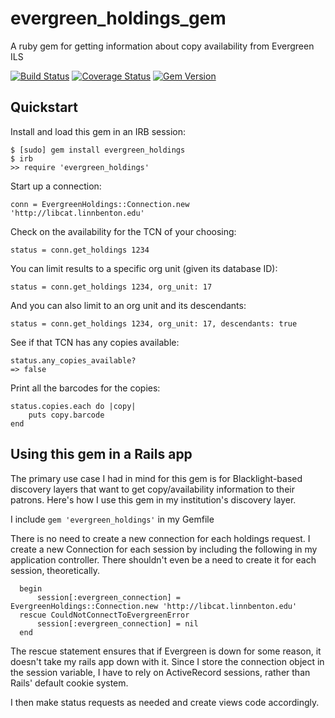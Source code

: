 # evergreen_holdings_gem
A ruby gem for getting information about copy availability from Evergreen ILS

[![Build Status](https://travis-ci.org/sandbergja/evergreen_holdings_gem.svg?branch=master)](https://travis-ci.org/sandbergja/evergreen_holdings_gem)
[![Coverage Status](https://coveralls.io/repos/github/sandbergja/evergreen_holdings_gem/badge.svg?branch=master)](https://coveralls.io/github/sandbergja/evergreen_holdings_gem?branch=master)
[![Gem Version](https://badge.fury.io/rb/evergreen_holdings.svg)](https://badge.fury.io/rb/evergreen_holdings)

Quickstart
----------
Install and load this gem in an IRB session:

    $ [sudo] gem install evergreen_holdings
    $ irb
    >> require 'evergreen_holdings'

Start up a connection:

    conn = EvergreenHoldings::Connection.new 'http://libcat.linnbenton.edu'

Check on the availability for the TCN of your choosing:

    status = conn.get_holdings 1234
    
You can limit results to a specific org unit (given its database ID):

    status = conn.get_holdings 1234, org_unit: 17

And you can also limit to an org unit and its descendants:

    status = conn.get_holdings 1234, org_unit: 17, descendants: true

See if that TCN has any copies available:

    status.any_copies_available?
    => false

Print all the barcodes for the copies:

    status.copies.each do |copy|
        puts copy.barcode
    end

Using this gem in a Rails app
----------
The primary use case I had in mind for this gem is for Blacklight-based discovery layers that want to get
copy/availability information to their patrons.  Here's how I use this gem in my institution's discovery layer.

I include `gem 'evergreen_holdings'` in my Gemfile

There is no need to create a new connection for each holdings request.  I create a new Connection for each session by including the following in my application controller.  There shouldn't even be a need to create it for each session, theoretically.

      begin
          session[:evergreen_connection] = EvergreenHoldings::Connection.new 'http://libcat.linnbenton.edu'
      rescue CouldNotConnectToEvergreenError
          session[:evergreen_connection] = nil
      end
 
The rescue statement ensures that if Evergreen is down for some reason, it doesn't take my rails app down with it.  Since I store the connection object in the session variable, I have to rely on ActiveRecord sessions, rather than Rails' default cookie system.

I then make status requests as needed and create views code accordingly.
